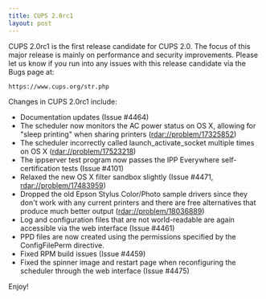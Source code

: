 ```yaml
---
title: CUPS 2.0rc1
layout: post
---
```


CUPS 2.0rc1 is the first release candidate for CUPS 2.0. The focus of this major release is mainly on performance and security improvements. Please let us know if you run into any issues with this release candidate via the Bugs page at:

    https://www.cups.org/str.php

Changes in CUPS 2.0rc1 include:

- Documentation updates (Issue #4464)
- The scheduler now monitors the AC power status on OS X, allowing for "sleep printing" when sharing printers (<rdar://problem/17325852>)
- The scheduler incorrectly called launch_activate_socket multiple times on OS X (<rdar://problem/17523218>)
- The ippserver test program now passes the IPP Everywhere self- certification tests (Issue #4101)
- Relaxed the new OS X filter sandbox slightly (Issue #4471, <rdar://problem/17483959>)
- Dropped the old Epson Stylus Color/Photo sample drivers since they don't work with any current printers and there are free alternatives that produce much better output (<rdar://problem/18036889>)
- Log and configuration files that are not world-readable are again accessible via the web interface (Issue #4461)
- PPD files are now created using the permissions specified by the ConfigFilePerm directive.
- Fixed RPM build issues (Issue #4459)
- Fixed the spinner image and restart page when reconfiguring the scheduler through the web interface (Issue #4475)

Enjoy!
